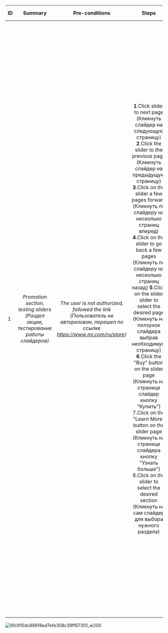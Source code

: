 ID | Summary | Pre-conditions | Steps | Expected results
:--|:-------:|:--------------:|:-----:|-----------------:
1 | *Promotion section, testing sliders  (Раздел акции, тестирование работы слайдеров)* | *The user is not authorized, followed the link (Пользователь не авторизован,  перешел по ссылке https://www.mi.com/ru/store)* | **1**.Click slider to next page (Кликнуть слайдер на следующую страницу) **2**.Click the slider to the previous page (Кликнуть слайдер на предыдущую страницу) **3**.Click on the slider a few pages forward (Кликнуть  по слайдеру на несколько страниц вперед) **4**.Click on the slider to go back a few pages (Кликнуть  по слайдеру на несколько страниц назад) **5**.Click on the slider slider to select the desired page (Кликнуть на ползунок слайдера выбрав необходимую страницу) **6**.Click the "Buy" button on the slider page (Кликнуть на странице слайдер кнопку "Купить") 7.Click on the "Learn More" button on the slider page (Кликнуть на странице слайдера кнопку "Узнать больше") 8.Click on the slider to select the desired section (Кликнуть на сам слайдер для выбора нужного раздела) | 1.Display information of the next slider page (Отображение информации следующей страницы слайдера) 2.Display information of the previous slider page (Отображение информации предыдущей страницы слайдера) 3.Display information of the desired page according to the number of clicks (Отображение информации нужной страницы согласно количеству кликов) 4.Display information of the desired page according to the number of clicks (Отображение информации нужной страницы согласно количеству кликов) 5.Display information according to the slider page order selected on the slider (Отображение информации согласно выбранному на ползунке порядка страницы слайдера) 6.Go to the product card page according to the selected product on the slider (Переход на страницу карточки товара согласно выбранному товару на слайдере) 7.Jump to the page according to the selected slider (Переход на страницу согласно выбранному слайдеру) 8.Jump to the page according to the selected slider (Переход на страницу согласно выбранному слайдеру) 



  
![6fc910dc88918ed7efe308c39ff67301_w200](https://github.com/VladislavBroPiton/Test-Case/assets/132227845/a93806b5-4d2c-471a-8058-1424a8a33575)
